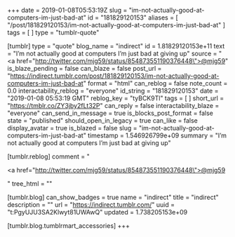 +++
date = 2019-01-08T05:53:19Z
slug = "im-not-actually-good-at-computers-im-just-bad-at"
id = "181829120153"
aliases = [ "/post/181829120153/im-not-actually-good-at-computers-im-just-bad-at" ]
tags = [ ]
type = "tumblr-quote"

[tumblr]
type = "quote"
blog_name = "indirect"
id = 1.81829120153e+11
text = "I&rsquo;m not actually good at computers I&rsquo;m just bad at giving up"
source = "<a href=\"http://twitter.com/mjg59/status/854873551190376448\">@mjg59</a>"
is_blaze_pending = false
can_blaze = false
post_url = "https://indirect.tumblr.com/post/181829120153/im-not-actually-good-at-computers-im-just-bad-at"
format = "html"
can_reblog = false
note_count = 0.0
interactability_reblog = "everyone"
id_string = "181829120153"
date = "2019-01-08 05:53:19 GMT"
reblog_key = "tyBCK9Tl"
tags = [ ]
short_url = "https://tmblr.co/ZY3jby2fLt32P"
can_reply = false
interactability_blaze = "everyone"
can_send_in_message = true
is_blocks_post_format = false
state = "published"
should_open_in_legacy = true
can_like = false
display_avatar = true
is_blazed = false
slug = "im-not-actually-good-at-computers-im-just-bad-at"
timestamp = 1.546926799e+09
summary = "I’m not actually good at computers I’m just bad at giving up"

[tumblr.reblog]
comment = "<p><a href=\"http://twitter.com/mjg59/status/854873551190376448\">@mjg59</a></p>"
tree_html = ""

[tumblr.blog]
can_show_badges = true
name = "indirect"
title = "indirect"
description = ""
url = "https://indirect.tumblr.com/"
uuid = "t:PgyUJU3SA2Klwyt81UWAwQ"
updated = 1.738205153e+09

[tumblr.blog.tumblrmart_accessories]
+++
